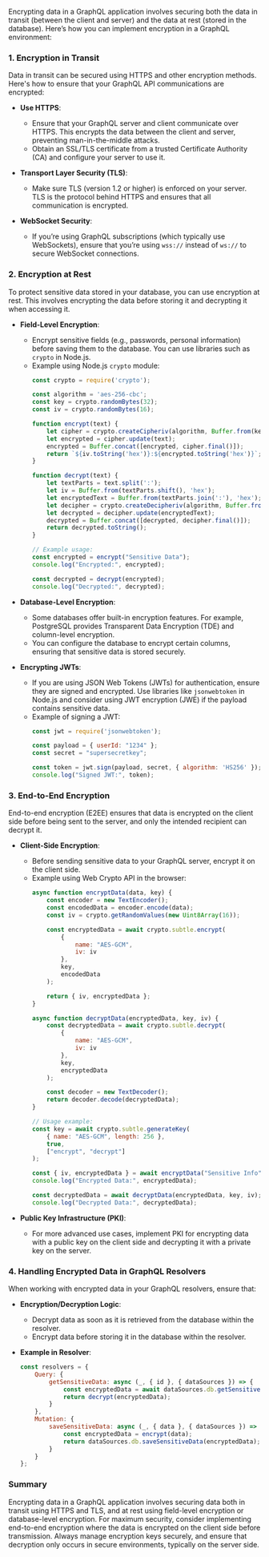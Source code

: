 Encrypting data in a GraphQL application involves securing both the data in transit (between the client and server) and the data at rest (stored in the database). Here’s how you can implement encryption in a GraphQL environment:

### 1. **Encryption in Transit**

Data in transit can be secured using HTTPS and other encryption methods. Here's how to ensure that your GraphQL API communications are encrypted:

- **Use HTTPS**: 
  - Ensure that your GraphQL server and client communicate over HTTPS. This encrypts the data between the client and server, preventing man-in-the-middle attacks.
  - Obtain an SSL/TLS certificate from a trusted Certificate Authority (CA) and configure your server to use it.

- **Transport Layer Security (TLS)**:
  - Make sure TLS (version 1.2 or higher) is enforced on your server. TLS is the protocol behind HTTPS and ensures that all communication is encrypted.

- **WebSocket Security**:
  - If you’re using GraphQL subscriptions (which typically use WebSockets), ensure that you’re using `wss://` instead of `ws://` to secure WebSocket connections.

### 2. **Encryption at Rest**

To protect sensitive data stored in your database, you can use encryption at rest. This involves encrypting the data before storing it and decrypting it when accessing it.

- **Field-Level Encryption**:
  - Encrypt sensitive fields (e.g., passwords, personal information) before saving them to the database. You can use libraries such as `crypto` in Node.js.
  - Example using Node.js `crypto` module:
    ```javascript
    const crypto = require('crypto');

    const algorithm = 'aes-256-cbc';
    const key = crypto.randomBytes(32);
    const iv = crypto.randomBytes(16);

    function encrypt(text) {
        let cipher = crypto.createCipheriv(algorithm, Buffer.from(key), iv);
        let encrypted = cipher.update(text);
        encrypted = Buffer.concat([encrypted, cipher.final()]);
        return `${iv.toString('hex')}:${encrypted.toString('hex')}`;
    }

    function decrypt(text) {
        let textParts = text.split(':');
        let iv = Buffer.from(textParts.shift(), 'hex');
        let encryptedText = Buffer.from(textParts.join(':'), 'hex');
        let decipher = crypto.createDecipheriv(algorithm, Buffer.from(key), iv);
        let decrypted = decipher.update(encryptedText);
        decrypted = Buffer.concat([decrypted, decipher.final()]);
        return decrypted.toString();
    }

    // Example usage:
    const encrypted = encrypt("Sensitive Data");
    console.log("Encrypted:", encrypted);

    const decrypted = decrypt(encrypted);
    console.log("Decrypted:", decrypted);
    ```

- **Database-Level Encryption**:
  - Some databases offer built-in encryption features. For example, PostgreSQL provides Transparent Data Encryption (TDE) and column-level encryption.
  - You can configure the database to encrypt certain columns, ensuring that sensitive data is stored securely.

- **Encrypting JWTs**:
  - If you are using JSON Web Tokens (JWTs) for authentication, ensure they are signed and encrypted. Use libraries like `jsonwebtoken` in Node.js and consider using JWT encryption (JWE) if the payload contains sensitive data.
  - Example of signing a JWT:
    ```javascript
    const jwt = require('jsonwebtoken');

    const payload = { userId: "1234" };
    const secret = "supersecretkey";

    const token = jwt.sign(payload, secret, { algorithm: 'HS256' });
    console.log("Signed JWT:", token);
    ```

### 3. **End-to-End Encryption**

End-to-end encryption (E2EE) ensures that data is encrypted on the client side before being sent to the server, and only the intended recipient can decrypt it.

- **Client-Side Encryption**:
  - Before sending sensitive data to your GraphQL server, encrypt it on the client side.
  - Example using Web Crypto API in the browser:
    ```javascript
    async function encryptData(data, key) {
        const encoder = new TextEncoder();
        const encodedData = encoder.encode(data);
        const iv = crypto.getRandomValues(new Uint8Array(16));

        const encryptedData = await crypto.subtle.encrypt(
            {
                name: "AES-GCM",
                iv: iv
            },
            key,
            encodedData
        );

        return { iv, encryptedData };
    }

    async function decryptData(encryptedData, key, iv) {
        const decryptedData = await crypto.subtle.decrypt(
            {
                name: "AES-GCM",
                iv: iv
            },
            key,
            encryptedData
        );

        const decoder = new TextDecoder();
        return decoder.decode(decryptedData);
    }

    // Usage example:
    const key = await crypto.subtle.generateKey(
        { name: "AES-GCM", length: 256 },
        true,
        ["encrypt", "decrypt"]
    );

    const { iv, encryptedData } = await encryptData("Sensitive Info", key);
    console.log("Encrypted Data:", encryptedData);

    const decryptedData = await decryptData(encryptedData, key, iv);
    console.log("Decrypted Data:", decryptedData);
    ```

- **Public Key Infrastructure (PKI)**:
  - For more advanced use cases, implement PKI for encrypting data with a public key on the client side and decrypting it with a private key on the server.

### 4. **Handling Encrypted Data in GraphQL Resolvers**

When working with encrypted data in your GraphQL resolvers, ensure that:

- **Encryption/Decryption Logic**: 
  - Decrypt data as soon as it is retrieved from the database within the resolver.
  - Encrypt data before storing it in the database within the resolver.

- **Example in Resolver**:
  ```javascript
  const resolvers = {
      Query: {
          getSensitiveData: async (_, { id }, { dataSources }) => {
              const encryptedData = await dataSources.db.getSensitiveData(id);
              return decrypt(encryptedData);
          }
      },
      Mutation: {
          saveSensitiveData: async (_, { data }, { dataSources }) => {
              const encryptedData = encrypt(data);
              return dataSources.db.saveSensitiveData(encryptedData);
          }
      }
  };
  ```

### Summary

Encrypting data in a GraphQL application involves securing data both in transit using HTTPS and TLS, and at rest using field-level encryption or database-level encryption. For maximum security, consider implementing end-to-end encryption where the data is encrypted on the client side before transmission. Always manage encryption keys securely, and ensure that decryption only occurs in secure environments, typically on the server side.